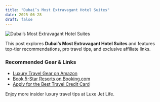 ```yaml
---
title: "Dubai’s Most Extravagant Hotel Suites"
date: 2025-06-28
draft: false
---
```


![Dubai’s Most Extravagant Hotel Suites](../../static/images/dubais-most-extravagant-hotel-suites.jpg)

This post explores **Dubai’s Most Extravagant Hotel Suites** and features top-tier recommendations, pro travel tips, and exclusive affiliate links.

### Recommended Gear & Links
- [Luxury Travel Gear on Amazon](https://www.amazon.com/s?k=luxury+travel+gear&tag=your-affiliate-id)
- [Book 5-Star Resorts on Booking.com](https://www.booking.com/index.html?aid=your-affiliate-id)
- [Apply for the Best Travel Credit Card](https://creditcards.com/compare/?affiliate=your-affiliate-id)

Enjoy more insider luxury travel tips at Luxe Jet Life.
